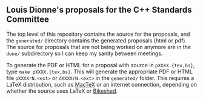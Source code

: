 ## Louis Dionne's proposals for the C++ Standards Committee

The top level of this repository contains the source for the proposals, and
the `generated/` directory contains the generated proposals (html or pdf).
The source for proposals that are not being worked on anymore are in the
`done/` subdirectory so I can keep my sanity between meetings.

To generate the PDF or HTML for a proposal with source in `pXXXX.{tex,bs}`,
type `make pXXXX.{tex,bs}`. This will generate the appropriate PDF or HTML
file `pXXXXrN.<ext>` or `dXXXXrN.<ext>` in the `generated/` folder. This
requires a LaTeX distribution, such as [MacTeX][] or an internet connection,
depending on whether the source uses LaTeX or [Bikeshed][].


[Bikeshed]: https://tabatkins.github.io/bikeshed
[MacTeX]: https://www.tug.org/mactex
